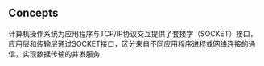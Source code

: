 ## Concepts

计算机操作系统为应用程序与TCP/IP协议交互提供了套接字（SOCKET）接口，应用层和传输层通过SOCKET接口，区分来自不同应用程序进程或网络连接的通信，实现数据传输的并发服务